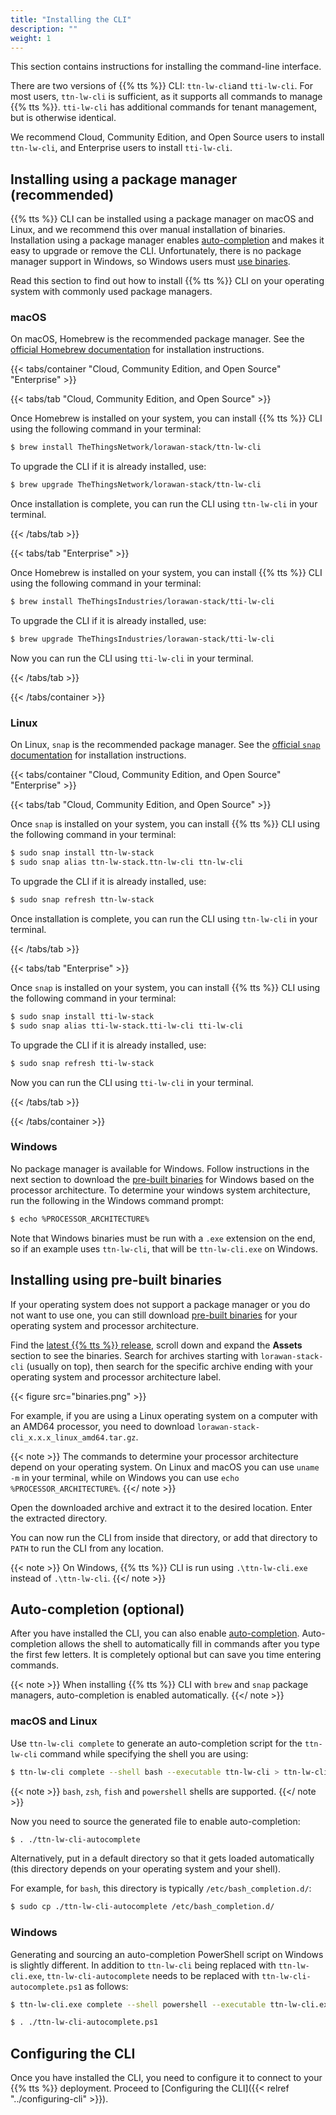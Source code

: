 ```yaml
---
title: "Installing the CLI"
description: ""
weight: 1
---
```


This section contains instructions for installing the command-line interface.

<!--more-->

There are two versions of {{% tts %}} CLI: `ttn-lw-cli`and `tti-lw-cli`. For most users, `ttn-lw-cli` is sufficient, as it supports all commands to manage {{% tts %}}. `tti-lw-cli` has additional commands for tenant management, but is otherwise identical.

We recommend Cloud, Community Edition, and Open Source users to install `ttn-lw-cli`, and Enterprise users to install `tti-lw-cli`.

## Installing using a package manager (recommended)

{{% tts %}} CLI can be installed using a package manager on macOS and Linux, and we recommend this over manual installation of binaries. Installation using a package manager enables [auto-completion](#auto-completion-optional) and makes it easy to upgrade or remove the CLI. Unfortunately, there is no package manager support in Windows, so Windows users must [use binaries](#windows).

Read this section to find out how to install {{% tts %}} CLI on your operating system with commonly used package managers.

### macOS

On macOS, Homebrew is the recommended package manager. See the [official Homebrew documentation](https://brew.sh/) for installation instructions.

{{< tabs/container "Cloud, Community Edition, and Open Source" "Enterprise" >}}

{{< tabs/tab "Cloud, Community Edition, and Open Source" >}}

Once Homebrew is installed on your system, you can install {{% tts %}} CLI using the following command in your terminal:

```bash
$ brew install TheThingsNetwork/lorawan-stack/ttn-lw-cli
```

To upgrade the CLI if it is already installed, use:

```bash
$ brew upgrade TheThingsNetwork/lorawan-stack/ttn-lw-cli
```

Once installation is complete, you can run the CLI using `ttn-lw-cli` in your terminal.

{{< /tabs/tab >}}

{{< tabs/tab "Enterprise" >}}

Once Homebrew is installed on your system, you can install {{% tts %}} CLI using the following command in your terminal:

```bash
$ brew install TheThingsIndustries/lorawan-stack/tti-lw-cli
```

To upgrade the CLI if it is already installed, use:

```bash
$ brew upgrade TheThingsIndustries/lorawan-stack/tti-lw-cli
```

Now you can run the CLI using `tti-lw-cli` in your terminal.

{{< /tabs/tab >}}

{{< /tabs/container >}}

### Linux

On Linux, `snap` is the recommended package manager. See the [official `snap` documentation](https://snapcraft.io/docs) for installation instructions.

{{< tabs/container "Cloud, Community Edition, and Open Source" "Enterprise" >}}

{{< tabs/tab "Cloud, Community Edition, and Open Source" >}}

Once `snap` is installed on your system, you can install {{% tts %}} CLI using the following command in your terminal:

```bash
$ sudo snap install ttn-lw-stack
$ sudo snap alias ttn-lw-stack.ttn-lw-cli ttn-lw-cli
```

To upgrade the CLI if it is already installed, use:

```bash
$ sudo snap refresh ttn-lw-stack
```

Once installation is complete, you can run the CLI using `ttn-lw-cli` in your terminal.

{{< /tabs/tab >}}

{{< tabs/tab "Enterprise" >}}

Once `snap` is installed on your system, you can install {{% tts %}} CLI using the following command in your terminal:

```bash
$ sudo snap install tti-lw-stack
$ sudo snap alias tti-lw-stack.tti-lw-cli tti-lw-cli
```

To upgrade the CLI if it is already installed, use:

```bash
$ sudo snap refresh tti-lw-stack
```

Now you can run the CLI using `tti-lw-cli` in your terminal.

{{< /tabs/tab >}}

{{< /tabs/container >}}

### Windows

No package manager is available for Windows. Follow instructions in the next section to download the [pre-built binaries](https://github.com/TheThingsNetwork/lorawan-stack/releases) for Windows based on the processor architecture. To determine your windows system architecture, run the following in the Windows command prompt:

```bash
$ echo %PROCESSOR_ARCHITECTURE%
```

Note that Windows binaries must be run with a `.exe` extension on the end, so if an example uses `ttn-lw-cli`, that will be `ttn-lw-cli.exe` on Windows.

## Installing using pre-built binaries

If your operating system does not support a package manager or you do not want to use one, you can still download [pre-built binaries](https://github.com/TheThingsNetwork/lorawan-stack/releases) for your operating system and processor architecture.

Find the [latest {{% tts %}} release](https://github.com/TheThingsNetwork/lorawan-stack/releases), scroll down and expand the **Assets** section to see the binaries. Search for archives starting with `lorawan-stack-cli` (usually on top), then search for the specific archive ending with your operating system and processor architecture label.

{{< figure src="binaries.png" >}}

For example, if you are using a Linux operating system on a computer with an AMD64 processor, you need to download `lorawan-stack-cli_x.x.x_linux_amd64.tar.gz`.

{{< note >}} The commands to determine your processor architecture depend on your operating system. On Linux and macOS you can use `uname -m` in your terminal, while on Windows you can use `echo %PROCESSOR_ARCHITECTURE%`. {{</ note >}}

Open the downloaded archive and extract it to the desired location. Enter the extracted directory.

You can now run the CLI from inside that directory, or add that directory to `PATH` to run the CLI from any location.

{{< note >}} On Windows, {{% tts %}} CLI is run using `.\ttn-lw-cli.exe` instead of `.\ttn-lw-cli`. {{</ note >}}

## Auto-completion (optional)

After you have installed the CLI, you can also enable [auto-completion](ttps://en.wikipedia.org/wiki/Command-line_completion). Auto-completion allows the shell to automatically fill in commands after you type the first few letters. It is completely optional but can save you time entering commands.

{{< note >}} When installing {{% tts %}} CLI with `brew` and `snap` package managers, auto-completion is enabled automatically. {{</ note >}}

### macOS and Linux

Use `ttn-lw-cli complete` to generate an auto-completion script for the `ttn-lw-cli` command while specifying the shell you are using:

```bash
$ ttn-lw-cli complete --shell bash --executable ttn-lw-cli > ttn-lw-cli-autocomplete
```

{{< note >}} `bash`, `zsh`, `fish` and `powershell` shells are supported. {{</ note >}}

Now you need to source the generated file to enable auto-completion:

```bash
$ . ./ttn-lw-cli-autocomplete
```

Alternatively, put in a default directory so that it gets loaded automatically (this directory depends on your operating system and your shell).

For example, for `bash`, this directory is typically `/etc/bash_completion.d/`:

```bash
$ sudo cp ./ttn-lw-cli-autocomplete /etc/bash_completion.d/
```

### Windows

Generating and sourcing an auto-completion PowerShell script on Windows is slightly different. In addition to `ttn-lw-cli` being replaced with `ttn-lw-cli.exe`, `ttn-lw-cli-autocomplete` needs to be replaced with `ttn-lw-cli-autocomplete.ps1` as follows:

```bash
$ ttn-lw-cli.exe complete --shell powershell --executable ttn-lw-cli.exe > ttn-lw-cli-autocomplete.ps1

$ . ./ttn-lw-cli-autocomplete.ps1
```

## Configuring the CLI

Once you have installed the CLI, you need to configure it to connect to your {{% tts %}} deployment. Proceed to [Configuring the CLI]({{< relref "../configuring-cli" >}}).
